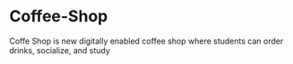 # Coffee-Shop
Coffe Shop is new digitally enabled coffee shop where students can order drinks, socialize, and study
